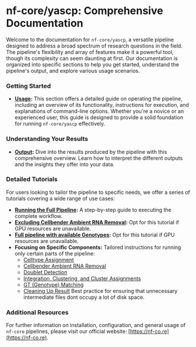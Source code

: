 # nf-core/yascp: Comprehensive Documentation

Welcome to the documentation for `nf-core/yascp`, a versatile pipeline designed to address a broad spectrum of research questions in the field. The pipeline's flexibility and array of features make it a powerful tool, though its complexity can seem daunting at first. Our documentation is organized into specific sections to help you get started, understand the pipeline's output, and explore various usage scenarios.

### Getting Started

- **[Usage](usage.md):** This section offers a detailed guide on operating the pipeline, including an overview of its functionality, instructions for execution, and explanations of command-line options. Whether you're a novice or an experienced user, this guide is designed to provide a solid foundation for running `nf-core/yascp` effectively.

### Understanding Your Results

- **[Output](output.md):** Dive into the results produced by the pipeline with this comprehensive overview. Learn how to interpret the different outputs and the insights they offer into your data.

### Detailed Tutorials

For users looking to tailor the pipeline to specific needs, we offer a series of tutorials covering a wide range of use cases:

- **[Running the Full Pipeline](full_pipeline_tutorial.md):** A step-by-step guide to executing the complete workflow.
- **[Excluding Cellbender Ambient RNA Removal](no_cb_full_pipeline.md):** Opt for this tutorial if GPU resources are unavailable.
- **[Full pipeline with available Genotypes](full_pipeline_GT__tutorial.md):** Opt for this tutorial if GPU resources are unavailable.
- **Focusing on Specific Components:** Tailored instructions for running only certain parts of the pipeline:
    - [Celltype Assignment](celltype.md)
    - [Cellbender Ambient RNA Removal](ambient_rna_removal_tutorial)
    - [Doublet Detection](doublet_detection_tutorial.md)
    - [Integration, Clustering, and Cluster Assignments](cluster_integrate_tutorial.md)
    - [GT (Genotype) Matching](gt_match_tutorial.md)
    - [Cleaning Up Result](clean_up_results.md) Best practice for ensuring that unnecessary intermediate files dont occupy a lot of disk space.

### Additional Resources

For further information on installation, configuration, and general usage of `nf-core` pipelines, please visit our official website: [https://nf-co.re](https://nf-co.re).
